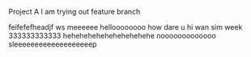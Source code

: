 Project A
I am trying out feature branch

feifefefheadjf ws
meeeeee
helloooooooo
how dare u
hi wan sim
week 333333333333
hehehehehehehehehehehe
nooooooooooooo
sleeeeeeeeeeeeeeeeeeep
